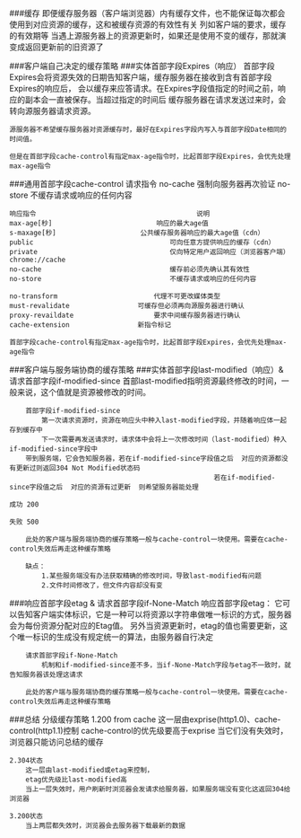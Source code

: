 ###缓存
		即便缓存服务器（客户端浏览器）内有缓存文件，也不能保证每次都会使用到对应资源的缓存，这和被缓存资源的有效性有关
	列如客户端的要求，缓存的有效期等
		当遇上源服务器上的资源更新时，如果还是使用不变的缓存，那就演变成返回更新前的旧资源了

###客户端自己决定的缓存策略
###实体首部字段Expires（响应）
	首部字段Expires会将资源失效的日期告知客户端，缓存服务器在接收到含有首部字段Expires的响应后，
	会以缓存来应答请求。在Expires字段值指定的时间之前，响应的副本会一直被保存。当超过指定的时间后
	缓存服务器在请求发送过来时，会转向源服务器请求资源。
	
	源服务器不希望缓存服务器对资源缓存时，最好在Expires字段内写入与首部字段Date相同的时间值。
	
	但是在首部字段cache-control有指定max-age指令时，比起首部字段Expires，会优先处理max-age指令
	
###通用首部字段cache-control
	请求指令
	no-cache								强制向服务器再次验证
	no-store								不缓存请求或响应的任何内容

	响应指令										说明
	max-age[秒]							响应的最大age值
	s-maxage[秒]						公共缓存服务器响应的最大age值（cdn）
	public									可向任意方提供响应的缓存（cdn）
	private									仅向特定用户返回响应（浏览器客户端）  chrome://cache
	no-cache								缓存前必须先确认其有效性
	no-store								不缓存请求或响应的任何内容
	
	no-transform						代理不可更改媒体类型
	must-revalidate					可缓存但必须再向源服务器进行确认
	proxy-revaildate					要求中间缓存服务器进行确认
	cache-extension	 				新指令标记

	首部字段cache-control有指定max-age指令时，比起首部字段Expires，会优先处理max-age指令
	
###客户端与服务端协商的缓存策略
###实体首部字段last-modified（响应）& 请求首部字段if-modified-since
		首部last-modified指明资源最终修改的时间，一般来说，这个值就是资源被修改的时间。
		
		首部字段if-modified-since
			第一次请求资源时，资源在响应头中种入last-modified字段，并随着响应体一起存到缓存中
			下一次需要再发送请求时，请求体中会将上一次修改时间（last-modified）种入if-modified-since字段中
		带到服务端，它会告知服务器，若在if-modified-since字段值之后  对应的资源都没有更新过则返回304 Not Modified状态码
										 			   若在if-modified-since字段值之后  对应的资源有过更新 	则希望服务器能处理
										   																								成功 200
										   																								失败 500
		
		此处的客户端与服务端协商的缓存策略一般与cache-control一块使用。需要在cache-control失效后再走这种缓存策略
		
		缺点：
			1.某些服务端没有办法获取精确的修改时间，导致last-modified有问题
			2.文件时间修改了，但文件内容却没有变
			
###响应首部字段etag & 请求首部字段if-None-Match
		响应首部字段etag：
			它可以告知客户端实体标识，它是一种可以将资源以字符串做唯一标识的方式，服务器会为每份资源分配对应的Etag值。
			另外当资源更新时，etag的值也需要更新，这个唯一标识的生成没有规定统一的算法，由服务器自行决定
			
		请求首部字段if-None-Match
			机制和if-modified-since差不多，当if-None-Match字段与etag不一致时，就告知服务器该处理这请求
		
		此处的客户端与服务端协商的缓存策略一般与cache-control一块使用。需要在cache-control失效后再走这种缓存策略
		
###总结 分级缓存策略
	1.200 from cache
		这一层由exprise(http1.0)、cache-control(http1.1)控制
		cache-control的优先级要高于exprise
		当它们没有失效时，浏览器只能访问总结的缓存
	
	2.304状态
		这一层由last-modified或etag来控制，
		etag优先级比last-modified高
		当上一层失效时，用户刷新时浏览器会发请求给服务器，如果服务端没有变化这返回304给浏览器
	
	3.200状态
		当上两层都失效时，浏览器会去服务器下载最新的数据
	
	